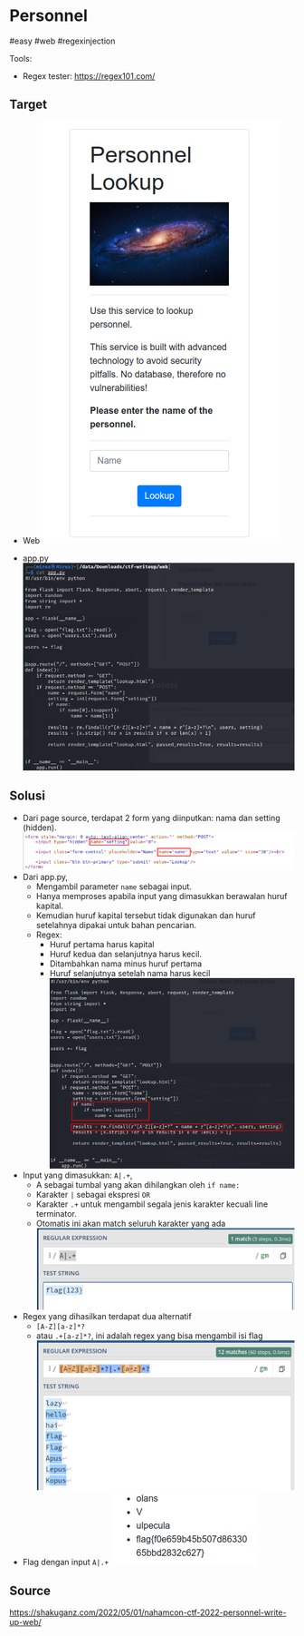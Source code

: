 # Personnel
#easy #web #regexinjection

Tools: 
- Regex tester: https://regex101.com/



## Target
- Web
![](attachments/Pasted%20image%2020220503151039.png)

- app.py
![](attachments/Pasted%20image%2020220503152050.png)

## Solusi
- Dari page source, terdapat 2 form yang diinputkan: nama dan setting (hidden).
![](attachments/Pasted%20image%2020220503153126.png)
- Dari app.py, 
	- Mengambil parameter `name` sebagai input.
	- Hanya memproses apabila input yang dimasukkan berawalan huruf kapital.
	- Kemudian huruf kapital tersebut tidak digunakan dan huruf setelahnya dipakai untuk bahan pencarian.
	-  Regex: 
		- Huruf pertama harus kapital
		- Huruf kedua dan selanjutnya harus kecil.
		- Ditambahkan nama minus huruf pertama
		- Huruf selanjutnya setelah nama harus kecil
![](attachments/Pasted%20image%2020220503153733.png)
- Input yang dimasukkan: `A|.+`, 
	- A sebagai tumbal yang akan dihilangkan oleh `if name:` 
	- Karakter `|` sebagai ekspresi `OR`
	- Karakter `.+` untuk mengambil segala jenis karakter kecuali line terminator.
	- Otomatis ini akan match seluruh karakter yang ada
![](attachments/Pasted%20image%2020220503151952.png)
- Regex yang dihasilkan terdapat dua alternatif
	- `[A-Z][a-z]*?`
	- atau `.+[a-z]*?`, ini adalah regex yang bisa mengambil isi flag
![](attachments/Pasted%20image%2020220503161846.png)
- Flag dengan input `A|.+`
![](attachments/Pasted%20image%2020220503161611.png)

## Source
https://shakuganz.com/2022/05/01/nahamcon-ctf-2022-personnel-write-up-web/
